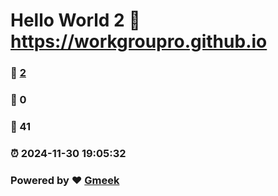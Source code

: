 # Hello World 2  :link: https://workgroupro.github.io 
### :page_facing_up: [2](https://workgroupro.github.io/tag.html) 
### :speech_balloon: 0 
### :hibiscus: 41 
### :alarm_clock: 2024-11-30 19:05:32 
### Powered by :heart: [Gmeek](https://github.com/Meekdai/Gmeek)
